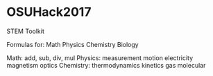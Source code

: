 # OSUHack2017
STEM Toolkit

Formulas for:
Math Physics Chemistry Biology

Math: add, sub, div, mul
Physics: measurement motion electricity magnetism optics
Chemistry: thermodynamics kinetics gas molecular
